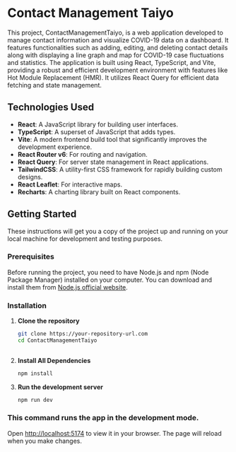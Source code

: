 # Contact Management Taiyo

This project, ContactManagementTaiyo, is a web application developed to manage contact information and visualize COVID-19 data on a dashboard. It features functionalities such as adding, editing, and deleting contact details along with displaying a line graph and map for COVID-19 case fluctuations and statistics. The application is built using React, TypeScript, and Vite, providing a robust and efficient development environment with features like Hot Module Replacement (HMR). It utilizes React Query for efficient data fetching and state management.

## Technologies Used

- **React**: A JavaScript library for building user interfaces.
- **TypeScript**: A superset of JavaScript that adds types.
- **Vite**: A modern frontend build tool that significantly improves the development experience.
- **React Router v6**: For routing and navigation.
- **React Query**: For server state management in React applications.
- **TailwindCSS**: A utility-first CSS framework for rapidly building custom designs.
- **React Leaflet**: For interactive maps.
- **Recharts**: A charting library built on React components.

## Getting Started

These instructions will get you a copy of the project up and running on your local machine for development and testing purposes.

### Prerequisites

Before running the project, you need to have Node.js and npm (Node Package Manager) installed on your computer. You can download and install them from [Node.js official website](https://nodejs.org/).

### Installation

1. **Clone the repository**

   ```bash
   git clone https://your-repository-url.com
   cd ContactManagementTaiyo
  
2. **Install All Dependencies**

    ```bash
    npm install

3. **Run the development server**
    ```bash
    npm run dev
### This command runs the app in the development mode.
Open [http://localhost:5174](http://localhost:5174) to view it in your browser. The page will reload when you make changes.
